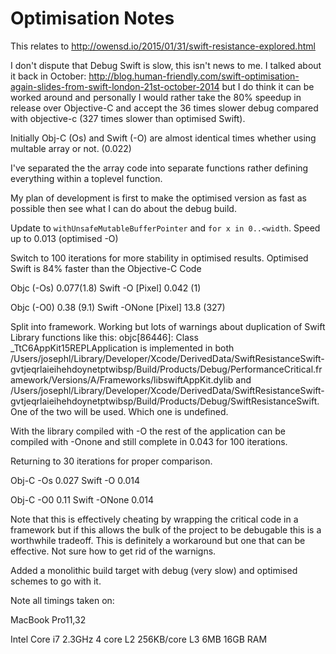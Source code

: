 # Optimisation Notes

This relates to http://owensd.io/2015/01/31/swift-resistance-explored.html

I don't dispute that Debug Swift is slow, this isn't news to me. I talked about it back in October: http://blog.human-friendly.com/swift-optimisation-again-slides-from-swift-london-21st-october-2014 but I do think it can be worked around and personally I would rather take the 80% speedup in release over Objective-C and accept the 36 times slower debug compared with objective-c (327 times slower than optimised Swift).

Initially Obj-C (Os) and Swift (-O) are almost identical times whether using multable array or not. (0.022)

I've separated the the array code into separate functions rather defining everything within a toplevel function.

My plan of development is first to make the optimised version as fast as possible then see what I can do about the debug build.

Update to `withUnsafeMutableBufferPointer` and `for x in 0..<width`. Speed up to 0.013 (optimised -O)

Switch to 100 iterations for more stability in optimised results. Optimised Swift is 84% faster than the Objective-C Code

Objc (-Os) 0.077(1.8) 	    Swift -O [Pixel] 0.042 (1)

Objc (-O0) 0.38 (9.1)	      Swift -ONone [Pixel] 13.8 (327)


Split into framework. Working but lots of warnings about duplication of Swift Library functions like this:
objc[86446]: Class _TtC6AppKit15REPLApplication is implemented in both /Users/josephl/Library/Developer/Xcode/DerivedData/SwiftResistanceSwift-gvtjeqrlaieihehdoynetptwibsp/Build/Products/Debug/PerformanceCritical.framework/Versions/A/Frameworks/libswiftAppKit.dylib and /Users/josephl/Library/Developer/Xcode/DerivedData/SwiftResistanceSwift-gvtjeqrlaieihehdoynetptwibsp/Build/Products/Debug/SwiftResistanceSwift. One of the two will be used. Which one is undefined.

With the library compiled with -O the rest of the application can be compiled with -Onone and still complete in 0.043 for 100 iterations.

Returning to 30 iterations for proper comparison.

Obj-C -Os 0.027     Swift -O 0.014

Obj-C -O0 0.11      Swift -ONone 0.014 

Note that this is effectively cheating by wrapping the critical code in a framework but if this allows the bulk of the project to be debugable this is a worthwhile tradeoff. This is definitely a workaround but one that can be effective. Not sure how to get rid of the warnigns.

Added a monolithic build target with debug (very slow) and optimised schemes to go with it. 

Note all timings taken on:

MacBook Pro11,32

Intel Core i7 2.3GHz 4 core L2 256KB/core L3 6MB 16GB RAM 